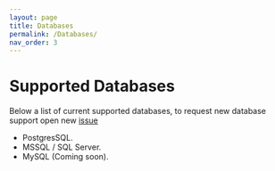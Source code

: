 ```yaml
---
layout: page
title: Databases
permalink: /Databases/
nav_order: 3
---
```


# Supported Databases
Below a list of current supported databases, to request new database support open new [issue](https://github.com/octoproject/octo-cli/issues)
- PostgresSQL.
- MSSQL / SQL Server.
- MySQL (Coming soon).


